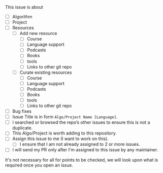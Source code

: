 This issue is about
  - [ ] Algorithm
  - [ ] Project
  - [ ] Resources
    - [ ] Add new resource
    	- [ ] Course
        - [ ] Language support
        - [ ] Podcasts
        - [ ] Books 
        - [ ] tools
        - [ ] Links to other git repo
    - [ ] Curate existing resources
    	- [ ] Course
        - [ ] Language support
        - [ ] Podcasts
        - [ ] Books 
        - [ ] tools
        - [ ] Links to other git repo
  - [ ] Bug fixes
- [ ] Issue Title is in form `Algo/Project Name [Language]`.
- [ ] I searched or browsed the repo’s other issues to ensure this is not a duplicate.
- [ ] This Algo/Project is worth adding to this repository.
- [ ] Assign this issue to me (I want to work on this).
	- [ ] I ensure that I am not already assigned to 2 or more issues.
- [ ] I will send my PR only after I'm assigned to this issue by any maintainer.

 It's not necessary for all for points to be checked, we will look upon what is required once you open an issue. 

